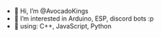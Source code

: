 - 👋 Hi, I’m @AvocadoKings
- 👀 I’m interested in Arduino, ESP, discord bots :p
- 📖 using: C++, JavaScript, Python